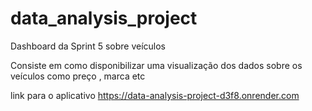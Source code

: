 # data_analysis_project
Dashboard da Sprint 5 sobre veículos

Consiste em como disponibilizar uma visualização dos dados sobre os veículos como preço , marca etc

 link para o aplicativo https://data-analysis-project-d3f8.onrender.com

